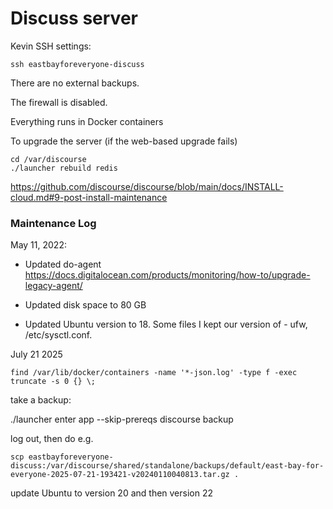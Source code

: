 # Discuss server

Kevin SSH settings:

```
ssh eastbayforeveryone-discuss
```

There are no external backups.

The firewall is disabled.

Everything runs in Docker containers

To upgrade the server (if the web-based upgrade fails)

```
cd /var/discourse
./launcher rebuild redis
```

https://github.com/discourse/discourse/blob/main/docs/INSTALL-cloud.md#9-post-install-maintenance

### Maintenance Log

May 11, 2022:

- Updated do-agent https://docs.digitalocean.com/products/monitoring/how-to/upgrade-legacy-agent/

- Updated disk space to 80 GB

- Updated Ubuntu version to 18. Some files I kept our version of - ufw,
  /etc/sysctl.conf.

July 21 2025

```
find /var/lib/docker/containers -name '*-json.log' -type f -exec truncate -s 0 {} \;
```

take a backup:

./launcher enter app --skip-prereqs
discourse backup

log out, then do e.g.

```
scp eastbayforeveryone-discuss:/var/discourse/shared/standalone/backups/default/east-bay-for-everyone-2025-07-21-193421-v20240110040813.tar.gz .
```

update Ubuntu to version 20 and then version 22
